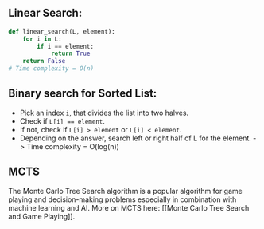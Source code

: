 ## Linear Search:

``` Python
def linear_search(L, element):
    for i in L:
        if i == element:
            return True
    return False
# Time complexity = O(n)
```

## Binary search for Sorted List:
- Pick an index `i`, that divides the list into two halves.
- Check if `L[i] == element`.
- If not, check if `L[i] > element` or `L[i] < element`.
- Depending on the answer, search left or right half of L for the element.
-> Time complexity = O(log(n))
## MCTS
The Monte Carlo Tree Search algorithm is a popular algorithm for game playing and decision-making problems especially in combination with machine learning and AI. More on MCTS here: [[Monte Carlo Tree Search and Game Playing]].